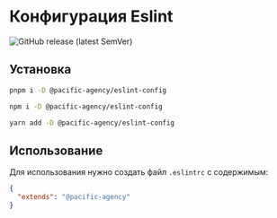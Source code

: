 # Конфигурация Eslint

![GitHub release (latest SemVer)](https://img.shields.io/github/v/release/pacific-agency/eslint-config)

## Установка

```bash
pnpm i -D @pacific-agency/eslint-config
```

```bash
npm i -D @pacific-agency/eslint-config
```

```bash
yarn add -D @pacific-agency/eslint-config
```

## Использование

Для использования нужно создать файл `.eslintrc` с содержимым:

```json
{
  "extends": "@pacific-agency"
}
```
